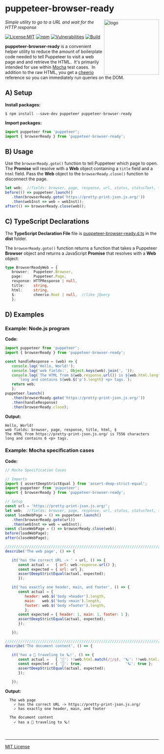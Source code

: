 # puppeteer-browser-ready
<img src=https://centerkey.com/graphics/center-key-logo.svg align=right width=180 alt=logo>

_Simple utility to go to a URL and wait for the HTTP response_

[![License:MIT](https://img.shields.io/badge/License-MIT-blue.svg)](https://github.com/center-key/puppeteer-browser-ready/blob/main/LICENSE.txt)
[![npm](https://img.shields.io/npm/v/puppeteer-browser-ready.svg)](https://www.npmjs.com/package/puppeteer-browser-ready)
[![Vulnerabilities](https://snyk.io/test/github/center-key/puppeteer-browser-ready/badge.svg)](https://snyk.io/test/github/center-key/puppeteer-browser-ready)
[![Build](https://github.com/center-key/puppeteer-browser-ready/workflows/build/badge.svg)](https://github.com/center-key/puppeteer-browser-ready/actions?query=workflow%3Abuild)

**puppeteer-browser-ready** is a convenient helper utility to reduce the amount of boilerplate
code needed to tell Puppeteer to visit a web page and and retrieve the HTML.&nbsp;
It's primarily intended for use within [Mocha](https://mochajs.org) test cases.&nbsp;
In addition to the raw HTML, you get a [cheerio](https://cheerio.js.org) reference so you can
immediately run queries on the DOM.

## A) Setup
**Install packages:**
```shell
$ npm install --save-dev puppeteer puppeteer-browser-ready
```
**Import packages:**
```javascript
import puppeteer from 'puppeteer';
import { browserReady } from 'puppeteer-browser-ready';
```

## B) Usage
Use the `browserReady.goto()` function to tell Puppeteer which page to open.  The **Promise** will
resolve with a **Web** object containing a `title` field and a `html` field.  Pass the **Web**
object to the `browserReady.close()` function to disconnect the page.
```javascript
let web;  //fields: browser, page, response, url, status, statusText, title, html, $
before(() => puppeteer.launch()
   .then(browserReady.goto('https://pretty-print-json.js.org/'))
   .then(webInst => web = webInst));
after(() => browserReady.close(web));
```

## C) TypeScript Declarations
The **TypeScript Declaration File** file is
[puppeteer-browser-ready.d.ts](dist/puppeteer-browser-ready.d.ts) in the **dist** folder.

The `browserReady.goto()` function returns a function that takes a Puppeteer **Browser** object and
returns a JavaScript **Promise** that resolves with a **Web** object:
```typescript
type BrowserReadyWeb = {
   browser:  Puppeteer.Browser,
   page:     Puppeteer.Page,
   response: HTTPResponse | null,
   title:    string,
   html:     string,
   $:        cheerio.Root | null,  //like jQuery
   };
```

## D) Examples

### Example: Node.js program
**Code:**
```javascript
import puppeteer from 'puppeteer';
import { browserReady } from 'puppeteer-browser-ready';

const handleResponse = (web) => {
   console.log('Hello, World!');
   console.log('web fields:', Object.keys(web).join(', '));
   console.log(`The HTML from ${web.response.url()} is ${web.html.length} characters`,
      `long and contains ${web.$('p').length} <p> tags.`);
   return web;
   };
puppeteer.launch()
   .then(browserReady.goto('https://pretty-print-json.js.org/'))
   .then(handleResponse)
   .then(browserReady.close);
```
**Output:**
```
Hello, World!
web fields: browser, page, response, title, html, $
The HTML from https://pretty-print-json.js.org/ is 7556 characters long and contains 6 <p> tags.
```

### Example: Mocha specification cases
**Code:**
```javascript
// Mocha Specification Cases

// Imports
import { assertDeepStrictEqual } from 'assert-deep-strict-equal';
import puppeteer from 'puppeteer';
import { browserReady } from 'puppeteer-browser-ready';

// Setup
const url = 'https://pretty-print-json.js.org/';
let web;  //fields: browser, page, response, url, status, statusText, title, html, $
const loadWebPage = () => puppeteer.launch()
   .then(browserReady.goto(url))
   .then(webInst => web = webInst);
const closeWebPage = () => browserReady.close(web);
before(loadWebPage);
after(closeWebPage);

/////////////////////////////////////////////////////////////////////////////////////
describe('The web page', () => {

   it('has the correct URL -> ' + url, () => {
      const actual =   { url: web.response.url() };
      const expected = { url: url };
      assertDeepStrictEqual(actual, expected);
      });

   it('has exactly one header, main, and footer', () => {
      const actual = {
         header: web.$('body >header').length,
         main:   web.$('body >main').length,
         footer: web.$('body >footer').length,
         };
      const expected = { header: 1, main: 1, footer: 1 };
      assertDeepStrictEqual(actual, expected);
      });

   });

/////////////////////////////////////////////////////////////////////////////////////
describe('The document content', () => {

   it('has a 🚀 traveling to 🪐!', () => {
      const actual =   { '🚀': !!web.html.match(/🚀/g), '🪐': !!web.html.match(/🪐/g) };
      const expected = { '🚀': true,                    '🪐': true };
      assertDeepStrictEqual(actual, expected);
      });

   });
```

**Output:**
```
  The web page
    ✓ has the correct URL -> https://pretty-print-json.js.org/
    ✓ has exactly one header, main, and footer

  The document content
    ✓ has a 🚀 traveling to 🪐!
```

<br>

---
[MIT License](LICENSE.txt)
